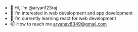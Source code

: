 - 👋 Hi, I’m @aryan123raj
- 👀 I’m interested in web development and app development
- 🌱 I’m currently learning react for web development
- 📫 How to reach me aryanav8349@gmail.com

<!---
aryan123raj/aryan123raj is a ✨ special ✨ repository because its `README.md` (this file) appears on your GitHub profile.
You can click the Preview link to take a look at your changes.
--->
